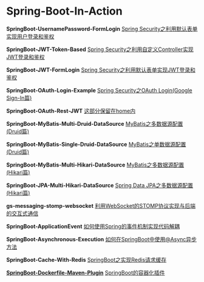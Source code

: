# Spring-Boot-In-Action

**SpringBoot-UsernamePassword-FormLogin**
[Spring Security之利用默认表单实现用户登录和鉴权](https://github.com/echo1937/Spring-Boot-In-Action/tree/main/SpringBoot-UsernamePassword-FormLogin)

**SpringBoot-JWT-Token-Based**
[Spring Security之利用自定义Controller实现JWT登录和鉴权](https://github.com/echo1937/Spring-Boot-In-Action/tree/main/SpringBoot-JWT-Token-Based)

**SpringBoot-JWT-FormLogin**
[Spring Security之利用默认表单实现JWT登录和鉴权](https://github.com/echo1937/Spring-Boot-In-Action/tree/main/SpringBoot-JWT-FormLogin)

**SpringBoot-OAuth-Login-Example**
[Spring Security之OAuth Login(Google Sign-In篇)](https://github.com/echo1937/Spring-Boot-In-Action/tree/main/SpringBoot-OAuth-Login-Example)

**SpringBoot-OAuth-Rest-JWT**
[这部分保留在home内](https://github.com/echo1937/Spring-Boot-In-Action/tree/main/SpringBoot-OAuth-Rest-JWT)

**SpringBoot-MyBatis-Multi-Druid-DataSource**
[MyBatis之多数据源配置(Druid篇)](https://github.com/echo1937/Spring-Boot-In-Action/tree/main/SpringBoot-MyBatis-Multi-Druid-DataSource)

**SpringBoot-MyBatis-Single-Druid-DataSource**
[MyBatis之单数据源配置(Druid篇)](https://github.com/echo1937/Spring-Boot-In-Action/tree/main/SpringBoot-MyBatis-Single-Druid-DataSource)

**SpringBoot-MyBatis-Multi-Hikari-DataSource**
[MyBatis之多数据源配置(Hikari篇)](https://github.com/echo1937/Spring-Boot-In-Action/tree/main/SpringBoot-MyBatis-Multi-Hikari-DataSource)

**SpringBoot-JPA-Multi-Hikari-DataSource**
[Spring Data JPA之多数据源配置(Hikari篇)](https://github.com/echo1937/Spring-Boot-In-Action/tree/main/SpringBoot-JPA-Multi-Hikari-DataSource)

**gs-messaging-stomp-websocket**
[利用WebSocket的STOMP协议实现与后端的交互式通信](https://github.com/echo1937/Spring-Boot-In-Action/tree/main/gs-messaging-stomp-websocket)

**SpringBoot-ApplicationEvent**
[如何使用Spring的事件机制实现代码解耦](https://github.com/echo1937/Spring-Boot-In-Action/tree/main/SpringBoot-ApplicationEvent)

**SpringBoot-Asynchronous-Execution**
[如何在SpringBoot中使用@Async异步方法](https://github.com/echo1937/Spring-Boot-In-Action/tree/main/SpringBoot-Asynchronous-Execution)

**SpringBoot-Cache-With-Redis**
[SpringBoot之实现Redis请求缓存](https://github.com/echo1937/Spring-Boot-In-Action/tree/main/SpringBoot-Cache-With-Redis)

**[SpringBoot-Dockerfile-Maven-Plugin](SpringBoot-Dockerfile-Maven-Plugin)**
[SpringBoot的容器化插件](https://github.com/echo1937/Spring-Boot-In-Action/tree/main/SpringBoot-Dockerfile-Maven-Plugin)
